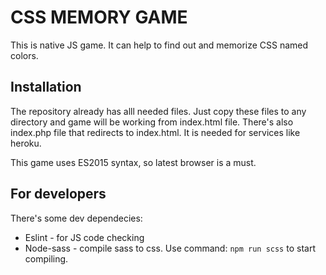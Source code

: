 # CSS MEMORY GAME

This is native JS game. It can help to find out and memorize CSS named colors.

## Installation

The repository already has alll needed files. Just copy these files to any directory and game will be working from index.html file. There's also index.php file that redirects to index.html. It is needed for services like heroku.

This game uses ES2015 syntax, so latest browser is a must.

## For developers

There's some dev dependecies:

* Eslint - for JS code checking
* Node-sass - compile sass to css. Use command: ``npm run scss`` to start compiling.




